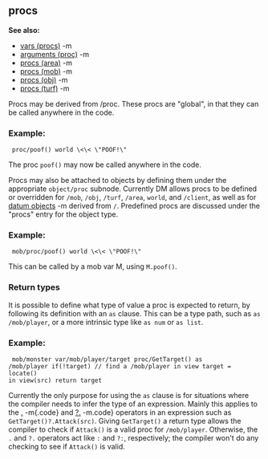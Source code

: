 ## procs
**See also:**
*   [vars (procs)](/ref/proc/var.md) -m
*   [arguments (proc)](/ref/proc/arguments.md) -m
*   [procs (area)](/ref/area/proc.md) -m
*   [procs (mob)](/ref/mob/proc.md) -m
*   [procs (obj)](/ref/obj/proc.md) -m
*   [procs (turf)](/ref/turf/proc.md) -m


Procs may be derived from /proc. These procs are \"global\", in
that they can be called anywhere in the code.
### Example:

```
 proc/poof() world \<\< \"POOF!\" 
```
 

The proc
`poof()` may now be called anywhere in the code. 

Procs may also
be attached to objects by defining them under the appropriate
`object/proc` subnode. Currently DM allows procs to be defined or
overridden for `/mob`, `/obj`, `/turf`, `/area`, `world`, and `/client`,
as well as for [datum objects](/ref/datum.md) -m derived from `/`. Predefined
procs are discussed under the \"procs\" entry for the object type.
### Example:

```
 mob/proc/poof() world \<\< \"POOF!\" 
```
 

This
can be called by a mob var M, using `M.poof()`.
### Return types


It is possible to define what type of value a proc is expected
to return, by following its definition with an `as` clause. This can be
a type path, such as `as /mob/player`, or a more intrinsic type like
`as num` or `as list`.
### Example:

```
 mob/monster var/mob/player/target proc/GetTarget() as
/mob/player if(!target) // find a /mob/player in view target = locate()
in view(src) return target 
```
 

Currently the only
purpose for using the `as` clause is for situations where the compiler
needs to infer the type of an expression. Mainly this applies to the
[.](/ref/operator/%2e.md) -m{.code} and [?.](/ref/operator/%3f%2e.md) -m.code} operators
in an expression such as `GetTarget()?.Attack(src)`. Giving
`GetTarget()` a return type allows the compiler to check if `Attack()`
is a valid proc for `/mob/player`. Otherwise, the `.` and `?.` operators
act like `:` and `?:`, respectively; the compiler won\'t do any checking
to see if `Attack()` is valid.